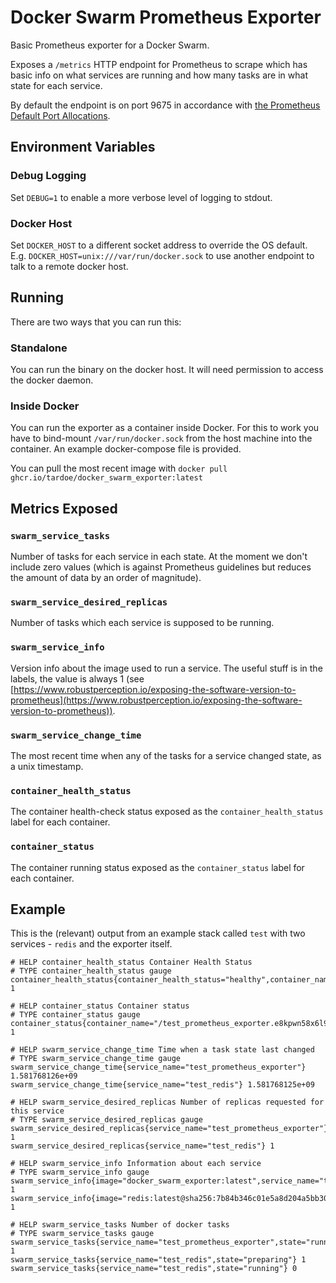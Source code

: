 # Docker Swarm Prometheus Exporter

Basic Prometheus exporter for a Docker Swarm.  

Exposes a `/metrics` HTTP endpoint for Prometheus to scrape which  has basic info on what services are running and how many tasks are in what state for each service.

By default the endpoint is on port 9675 in accordance with [the Prometheus Default Port Allocations](https://github.com/prometheus/prometheus/wiki/Default-port-allocations).

## Environment Variables
### Debug Logging
Set `DEBUG=1` to enable a more verbose level of logging to stdout.

### Docker Host 
Set `DOCKER_HOST` to a different socket address to override the OS default. E.g. `DOCKER_HOST=unix:///var/run/docker.sock` to use another endpoint to talk to a remote docker host.

## Running

There are two ways that you can run this:

### Standalone

You can run the binary on the docker host.  It will need permission to access the docker daemon.  

### Inside Docker

You can run the exporter as a container inside Docker.  For this to work you have to bind-mount `/var/run/docker.sock` from the host machine into the container.  An example docker-compose file is provided.

You can pull the most recent image with `docker pull ghcr.io/tardoe/docker_swarm_exporter:latest`

## Metrics Exposed

### `swarm_service_tasks`

Number of tasks for each service in each state.  At the moment we don't include zero values (which is against Prometheus guidelines but reduces the amount of data by an order of magnitude).

### `swarm_service_desired_replicas`

Number of tasks which each service is supposed to be running.

### `swarm_service_info`

Version info about the image used to run a service.  The useful stuff is in the labels, the value is always 1 (see [https://www.robustperception.io/exposing-the-software-version-to-prometheus](https://www.robustperception.io/exposing-the-software-version-to-prometheus)).

### `swarm_service_change_time`

The most recent time when any of the tasks for a service changed state, as a unix timestamp.

### `container_health_status`
The container health-check status exposed as the `container_health_status` label for each container.

### `container_status`
The container running status exposed as the `container_status` label for each container.


## Example

This is the (relevant) output from an example stack called `test` with two services - `redis` and the exporter itself.

```
# HELP container_health_status Container Health Status
# TYPE container_health_status gauge
container_health_status{container_health_status="healthy",container_name="/test_prometheus_exporter.e8kpwn58x6l9ibrqdf5zc1z7x.vkv5eq76sdkkwsk81f7df5149"} 1

# HELP container_status Container status
# TYPE container_status gauge
container_status{container_name="/test_prometheus_exporter.e8kpwn58x6l9ibrqdf5zc1z7x.vkv5eq76sdkkwsk81f7df5149",container_status="running"} 1

# HELP swarm_service_change_time Time when a task state last changed
# TYPE swarm_service_change_time gauge
swarm_service_change_time{service_name="test_prometheus_exporter"} 1.581768126e+09
swarm_service_change_time{service_name="test_redis"} 1.581768125e+09

# HELP swarm_service_desired_replicas Number of replicas requested for this service
# TYPE swarm_service_desired_replicas gauge
swarm_service_desired_replicas{service_name="test_prometheus_exporter"} 1
swarm_service_desired_replicas{service_name="test_redis"} 1

# HELP swarm_service_info Information about each service
# TYPE swarm_service_info gauge
swarm_service_info{image="docker_swarm_exporter:latest",service_name="test_prometheus_exporter"} 1
swarm_service_info{image="redis:latest@sha256:7b84b346c01e5a8d204a5bb30d4521bcc3a8535bbf90c660b8595fad248eae82",service_name="test_redis"} 1

# HELP swarm_service_tasks Number of docker tasks
# TYPE swarm_service_tasks gauge
swarm_service_tasks{service_name="test_prometheus_exporter",state="running"} 1
swarm_service_tasks{service_name="test_redis",state="preparing"} 1
swarm_service_tasks{service_name="test_redis",state="running"} 0
```